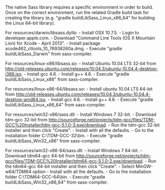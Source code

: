 The native Sass library requires a specific environment in order to build.
Once on the correct environment, run the related Gradle build task for creating
the library (e.g. "gradle buildLibSass_Linux_x86_64" for building the Linux
64-bit library).

For resources/darwin/libsass.dylib:
	- Install OSX 10.7.5.
	- Login to developer.apple.com.
	- Download "Command Line Tools (OS X Mountain Lion) for Xcode - April 2013".
	- Install package xcode462_cltools_10_76938260a.dmg.
	- Execute "gradle buildLibSass_Darwin" from sass-compiler.

For resources/linux-x86/libsass.so:
	- Install Ubuntu 10.04 LTS 32-bit from http://old-releases.ubuntu.com/releases/10.04.3/ubuntu-10.04.4-desktop-i386.iso.
	- Install gcc 4.6.
	- Install g++ 4.6.
	- Execute "gradle buildLibSass_Linux_x86" from sass-compiler.

For resources/linux-x86-64/libsass.so:
	- Install ubuntu 10.04 LTS 64-bit from http://old-releases.ubuntu.com/releases/10.04.3/ubuntu-10.04.4-desktop-amd64.iso.
	- Install gcc 4.6.
	- Install g++ 4.6.
	- Execute "gradle buildLibSass_Linux_x86_64" from sass-compiler.

For resources/win32-x86/sass.dll:
	- Install Windows 7 32-bit.
	- Download tdm-gcc 32-bit from http://sourceforge.net/projects/tdm-gcc/files/TDM-GCC%20Installer/tdm-gcc-5.1.0-3.exe/download.
	- Run the tdm-gcc 32-bit installer and then click "Create".
	- Install with all the defaults.
	- Go to the installation folder C:\TDM-GCC-32\bin.
	- Execute "gradle buildLibSass_Win32_x86" from sass-compiler.

For resources/win32-x86-64/sass.dll:
	- Install Windows 7 64-bit.
	- Download tdm64-gcc 64-bit from http://sourceforge.net/projects/tdm-gcc/files/TDM-GCC%20Installer/tdm64-gcc-5.1.0-2.exe/download.
	- Run the tdm64-gcc 64-bit installer and then click "Create".
	- Select MinGW-w64/TDM64 option
	- Install with all the defaults.
	- Go to the installation folder C:\TDM64-GCC-64\bin.
	- Execute "gradle buildLibSass_Win32_x86_64" from sass-compiler.
